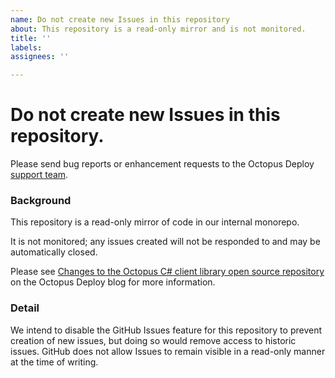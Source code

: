 ```yaml
---
name: Do not create new Issues in this repository
about: This repository is a read-only mirror and is not monitored.
title: ''
labels: 
assignees: ''

---
```

# Do not create new Issues in this repository.

Please send bug reports or enhancement requests to the Octopus Deploy [support team](https://octopus.com/support).

### Background

This repository is a read-only mirror of code in our internal monorepo. 

It is not monitored; any issues created will not be responded to and may be automatically closed.

Please see [Changes to the Octopus C# client library open source repository](https://octopus.com/blog/changes-to-octopus-csharp-client-repository) on the Octopus Deploy blog for more information.

### Detail

We intend to disable the GitHub Issues feature for this repository to prevent creation of new issues, but doing so would remove access to historic issues. GitHub does not allow Issues to remain visible in a read-only manner at the time of writing.

